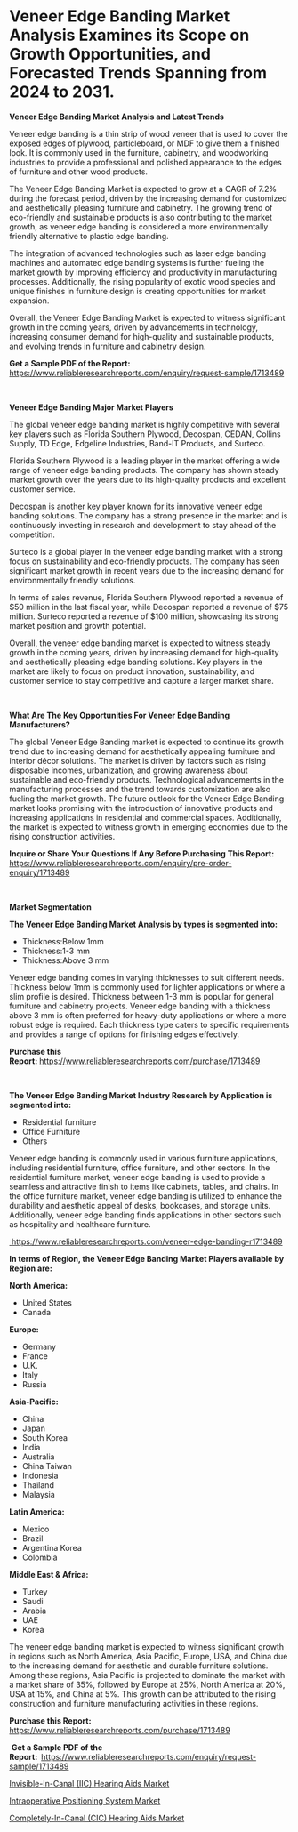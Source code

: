 <p><h1>Veneer Edge Banding Market Analysis Examines its Scope on Growth Opportunities, and Forecasted Trends Spanning from 2024 to 2031.</h1></p><p><strong>Veneer Edge Banding Market Analysis and Latest Trends</strong></p>
<p><p>Veneer edge banding is a thin strip of wood veneer that is used to cover the exposed edges of plywood, particleboard, or MDF to give them a finished look. It is commonly used in the furniture, cabinetry, and woodworking industries to provide a professional and polished appearance to the edges of furniture and other wood products.</p><p>The Veneer Edge Banding Market is expected to grow at a CAGR of 7.2% during the forecast period, driven by the increasing demand for customized and aesthetically pleasing furniture and cabinetry. The growing trend of eco-friendly and sustainable products is also contributing to the market growth, as veneer edge banding is considered a more environmentally friendly alternative to plastic edge banding.</p><p>The integration of advanced technologies such as laser edge banding machines and automated edge banding systems is further fueling the market growth by improving efficiency and productivity in manufacturing processes. Additionally, the rising popularity of exotic wood species and unique finishes in furniture design is creating opportunities for market expansion.</p><p>Overall, the Veneer Edge Banding Market is expected to witness significant growth in the coming years, driven by advancements in technology, increasing consumer demand for high-quality and sustainable products, and evolving trends in furniture and cabinetry design.</p></p>
<p><strong>Get a Sample PDF of the Report:&nbsp;</strong> <a href="https://www.reliableresearchreports.com/enquiry/request-sample/1713489">https://www.reliableresearchreports.com/enquiry/request-sample/1713489</a></p>
<p>&nbsp;</p>
<p><strong>Veneer Edge Banding Major Market Players</strong></p>
<p><p>The global veneer edge banding market is highly competitive with several key players such as Florida Southern Plywood, Decospan, CEDAN, Collins Supply, TD Edge, Edgeline Industries, Band-IT Products, and Surteco. </p><p>Florida Southern Plywood is a leading player in the market offering a wide range of veneer edge banding products. The company has shown steady market growth over the years due to its high-quality products and excellent customer service. </p><p>Decospan is another key player known for its innovative veneer edge banding solutions. The company has a strong presence in the market and is continuously investing in research and development to stay ahead of the competition. </p><p>Surteco is a global player in the veneer edge banding market with a strong focus on sustainability and eco-friendly products. The company has seen significant market growth in recent years due to the increasing demand for environmentally friendly solutions. </p><p>In terms of sales revenue, Florida Southern Plywood reported a revenue of $50 million in the last fiscal year, while Decospan reported a revenue of $75 million. Surteco reported a revenue of $100 million, showcasing its strong market position and growth potential. </p><p>Overall, the veneer edge banding market is expected to witness steady growth in the coming years, driven by increasing demand for high-quality and aesthetically pleasing edge banding solutions. Key players in the market are likely to focus on product innovation, sustainability, and customer service to stay competitive and capture a larger market share.</p></p>
<p>&nbsp;</p>
<p><strong>What Are The Key Opportunities For Veneer Edge Banding Manufacturers?</strong></p>
<p><p>The global Veneer Edge Banding market is expected to continue its growth trend due to increasing demand for aesthetically appealing furniture and interior décor solutions. The market is driven by factors such as rising disposable incomes, urbanization, and growing awareness about sustainable and eco-friendly products. Technological advancements in the manufacturing processes and the trend towards customization are also fueling the market growth. The future outlook for the Veneer Edge Banding market looks promising with the introduction of innovative products and increasing applications in residential and commercial spaces. Additionally, the market is expected to witness growth in emerging economies due to the rising construction activities.</p></p>
<p><strong>Inquire or Share Your Questions If Any Before Purchasing This Report:</strong> <a href="https://www.reliableresearchreports.com/enquiry/pre-order-enquiry/1713489">https://www.reliableresearchreports.com/enquiry/pre-order-enquiry/1713489</a></p>
<p>&nbsp;</p>
<p><strong>Market Segmentation</strong></p>
<p><strong>The Veneer Edge Banding Market Analysis by types is segmented into:</strong></p>
<p><ul><li>Thickness:Below 1mm</li><li>Thickness:1-3 mm</li><li>Thickness:Above 3 mm</li></ul></p>
<p><p>Veneer edge banding comes in varying thicknesses to suit different needs. Thickness below 1mm is commonly used for lighter applications or where a slim profile is desired. Thickness between 1-3 mm is popular for general furniture and cabinetry projects. Veneer edge banding with a thickness above 3 mm is often preferred for heavy-duty applications or where a more robust edge is required. Each thickness type caters to specific requirements and provides a range of options for finishing edges effectively.</p></p>
<p><strong>Purchase this Report:&nbsp;</strong><a href="https://www.reliableresearchreports.com/purchase/1713489">https://www.reliableresearchreports.com/purchase/1713489</a></p>
<p>&nbsp;</p>
<p><strong>The Veneer Edge Banding Market Industry Research by Application is segmented into:</strong></p>
<p><ul><li>Residential furniture</li><li>Office Furniture</li><li>Others</li></ul></p>
<p><p>Veneer edge banding is commonly used in various furniture applications, including residential furniture, office furniture, and other sectors. In the residential furniture market, veneer edge banding is used to provide a seamless and attractive finish to items like cabinets, tables, and chairs. In the office furniture market, veneer edge banding is utilized to enhance the durability and aesthetic appeal of desks, bookcases, and storage units. Additionally, veneer edge banding finds applications in other sectors such as hospitality and healthcare furniture.</p></p>
<p><a href="https://www.reliableresearchreports.com/veneer-edge-banding-r1713489">&nbsp;https://www.reliableresearchreports.com/veneer-edge-banding-r1713489</a></p>
<p><strong>In terms of Region, the Veneer Edge Banding Market Players available by Region are:</strong></p>
<p>
    <p> <strong> North America: </strong>
        <ul>
            <li>United States</li>
            <li>Canada</li>
        </ul>
        </p> 
    <p> <strong> Europe: </strong>
        <ul>
            <li>Germany</li>
            <li>France</li>
            <li>U.K.</li>
            <li>Italy</li>
            <li>Russia</li>
        </ul>
        </p> 
    <p> <strong> Asia-Pacific: </strong>
        <ul>
            <li>China</li>
            <li>Japan</li>
            <li>South Korea</li>
            <li>India</li>
            <li>Australia</li>
            <li>China Taiwan</li>
            <li>Indonesia</li>
            <li>Thailand</li>
            <li>Malaysia</li>
        </ul>
        </p> 
    <p> <strong> Latin America: </strong>
        <ul>
            <li>Mexico</li>
            <li>Brazil</li>
            <li>Argentina Korea</li>
            <li>Colombia</li>
        </ul>
        </p> 
    <p> <strong> Middle East & Africa: </strong>
        <ul>
            <li>Turkey</li>
            <li>Saudi</li>
            <li>Arabia</li>
            <li>UAE</li>
            <li>Korea</li>
        </ul>
    </p>
    </p>
<p><p>The veneer edge banding market is expected to witness significant growth in regions such as North America, Asia Pacific, Europe, USA, and China due to the increasing demand for aesthetic and durable furniture solutions. Among these regions, Asia Pacific is projected to dominate the market with a market share of 35%, followed by Europe at 25%, North America at 20%, USA at 15%, and China at 5%. This growth can be attributed to the rising construction and furniture manufacturing activities in these regions.</p></p>
<p><strong>Purchase this Report: </strong><a href="https://www.reliableresearchreports.com/purchase/1713489">https://www.reliableresearchreports.com/purchase/1713489</a></p>
<p>&nbsp;<strong>Get a Sample PDF of the Report:&nbsp;&nbsp;</strong><a href="https://www.reliableresearchreports.com/enquiry/request-sample/1713489">https://www.reliableresearchreports.com/enquiry/request-sample/1713489</a></p>
<p><strong></strong></p>
<p><p><a href="https://view.publitas.com/reportprime-1/invisible-in-canal-iic-hearing-aids-industry-analysis-report-its-market-size-growing-with-a-cagr-of-11-7-by-applications-types-and-region-forecasted-for-period-from-2024-to-2031/">Invisible-In-Canal (IIC) Hearing Aids Market</a></p><p><a href="https://view.publitas.com/reportprime-1/comprehensive-analysis-of-the-global-intraoperative-positioning-system-market-growth-trends-market-forecasts-2024-2031/">Intraoperative Positioning System Market</a></p><p><a href="https://view.publitas.com/reportprime-1/completely-in-canal-cic-hearing-aids-market-forecast-global-market-trends-and-analysis-from-2024-to-2031-covered-in-184-pages/">Completely-In-Canal (CIC) Hearing Aids Market</a></p></p>